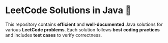 # **LeetCode Solutions in Java 🚀**  

This repository contains **efficient** and **well-documented** Java solutions for various **LeetCode problems**. Each solution follows **best coding practices** and includes **test cases** to verify correctness.  


